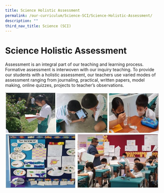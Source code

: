 ```yaml
---
title: Science Holistic Assessment
permalink: /our-curriculum/Science-SCI/Science-Holistic-Assessment/
description: ""
third_nav_title: Science (SCI)
---
```


# **Science Holistic Assessment**
Assessment is an integral part of our teaching and learning process. Formative assessment is interwoven with our inquiry teaching. To provide our students with a holistic assessment, our teachers use varied modes of assessment ranging from journaling, practical, written papers, model making, online quizzes, projects to teacher’s observations.

![](/images/Science/Sci1.jpeg)
